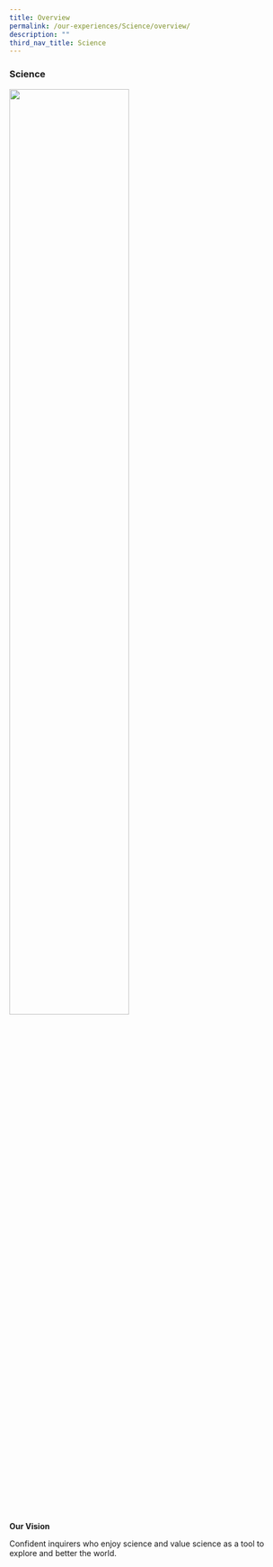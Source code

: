 ```yaml
---
title: Overview
permalink: /our-experiences/Science/overview/
description: ""
third_nav_title: Science
---
```

### Science

<img src="/images/sci1.png" 
     style="width:65%">
		 
**Our Vision**

Confident inquirers who enjoy science and value science as a tool to explore and better the world.

